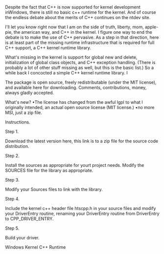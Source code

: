 Despite the fact that C++ is now supported for kernel development inWindows, there is still no basic c++ runtime for the kernel. And of course the endless debate about the merits of C++ continues on the ntdev site.
  
I'll let you know right now that I am on the side of truth, liberty, mom, apple-pie, the american way, and C++ in the kernel. I figure one way to end the debate is to make the use of C++ pervasive. As a step in that direction, here is at least part of the missing runtime infrastructure that is required for full C++ support, a C++ kernel runtime library.

What's missing in the kernel is support for global new and delete, initialization of global class objects, and C++ exception handling. (There is probably a lot of other stuff missing as well, but this is the basic list.) So a while back I concocted a simple C++ kernel runtime library. I

The package is open source, freely redistributable (under the MIT license), and available here for downloading.  Comments, contributions, money, always gladly accepted. 

What's new?
•The license has changed from the awful lgpl to what I originally intended, an actual open source license (MIT license.)
•no more MSI, just a zip file.

 

Instructions.

Step 1.

Download the latest version here, this link is to a zip file for the source code distribution.

Step 2.

Install the sources as appropriate for yourt project needs. Modify the SOURCES file for the library as appropriate.

Step 3.

Modify your Sources files to link with the library.

Step 4.

Include the kernel c++ header file htscpp.h in your source files and modify your DriverEntry routine, renaming your DriverEntry routine from DriverEntry to CPP_DRIVER_ENTRY.  

Step 5.

Build your driver.

Windows Kernel C++ Runtime
